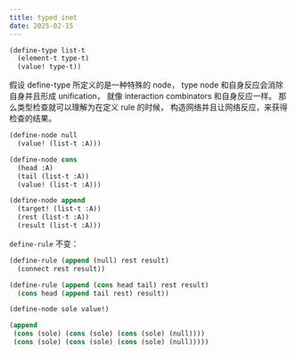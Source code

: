 ```yaml
---
title: typed inet
date: 2025-02-15
---
```


```scheme
(define-type list-t
  (element-t type-t)
  (value! type-t))
```

假设 define-type 所定义的是一种特殊的 node，
type node 和自身反应会消除自身并且形成 unification，
就像 interaction combinators 和自身反应一样。
那么类型检查就可以理解为在定义 rule 的时候，
构造网络并且让网络反应，来获得检查的结果。

```scheme
(define-node null
  (value! (list-t :A)))

(define-node cons
  (head :A)
  (tail (list-t :A))
  (value! (list-t :A)))

(define-node append
  (target! (list-t :A))
  (rest (list-t :A))
  (result (list-t :A)))
```

`define-rule` 不变：

```scheme
(define-rule (append (null) rest result)
  (connect rest result))

(define-rule (append (cons head tail) rest result)
  (cons head (append tail rest) result))

(define-node sole value!)

(append
 (cons (sole) (cons (sole) (cons (sole) (null))))
 (cons (sole) (cons (sole) (cons (sole) (null)))))
```
